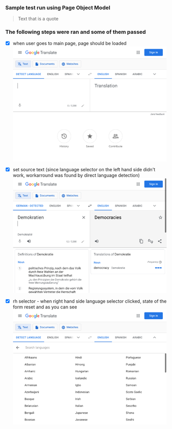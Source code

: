 ### Sample test run using Page Object Model

> Text that is a quote

### The following steps were ran and some of them passed
- [x] when user goes to main page, page should be loaded <br />
  ![This is an image](https://github.com/xaverrevax/simple_pom/blob/main/data/193454.521_at_the_target.png)
  
- [X] set source text (since language selector on the left hand side didn't work, workarround was found by direct language detection)<br />
  ![This is an image](https://github.com/xaverrevax/simple_pom/blob/main/data/193459.247_set_source_text.png)
  <br />
- [X] rh selector -  when right hand side language selector clicked, state of the form reset and as you can see  <br />
  ![This is an image](https://github.com/xaverrevax/simple_pom/blob/main/data/193503.461_rh_selector_clicked.png)



